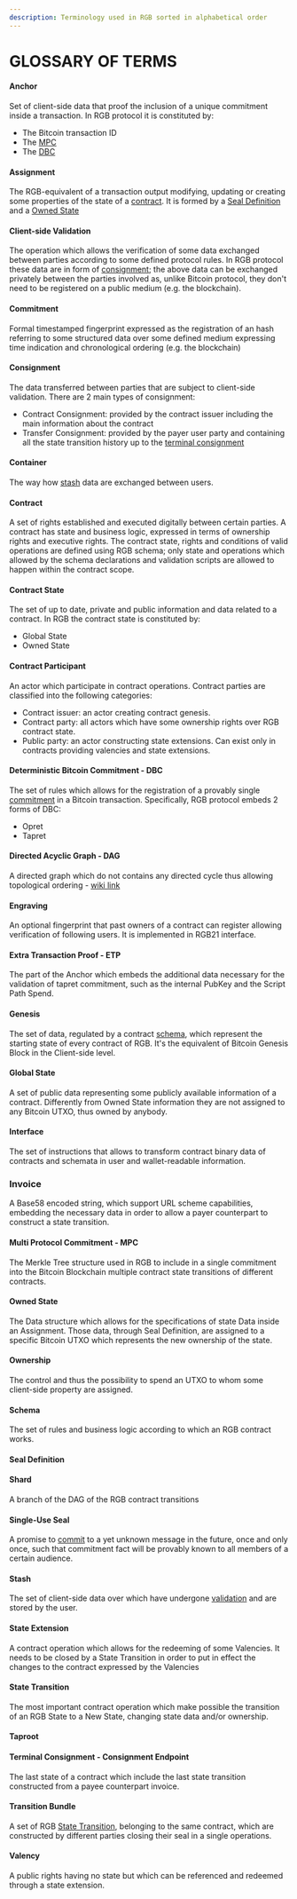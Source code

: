 ```yaml
---
description: Terminology used in RGB sorted in alphabetical order
---
```


# GLOSSARY OF TERMS

#### Anchor

Set of client-side data that proof the inclusion of a unique commitment inside a transaction. In RGB protocol it is constituted by:
* The Bitcoin transaction ID
* The [MPC](#multi-protocol-commitment---mpc)
* The [DBC](#deterministic-bitcoin-commitment---dbc)

#### Assignment

The RGB-equivalent of a transaction output modifying, updating or creating some properties of the state of a [contract](#contract). It is formed by a [Seal Definition]() and a [Owned State]()

#### Client-side Validation

The operation which allows the verification of some data exchanged between parties according to some defined protocol rules. In RGB protocol these data are in form of [consignment](#consignment); the above data can be exchanged privately between the parties involved as, unlike Bitcoin protocol, they don't need to be registered on a public medium (e.g. the blockchain).

#### Commitment

Formal timestamped fingerprint expressed as the registration of an hash referring to some structured data over some defined medium expressing time indication and chronological ordering (e.g. the blockchain)

#### Consignment
The data transferred between parties that are subject to client-side validation. There are 2 main types of consignment:
* Contract Consignment: provided by the contract issuer including the main information about the contract
* Transfer Consignment: provided by the payer user party and containing all the state transition history up to the [terminal consignment]()

#### Container

The way how [stash](#stash) data are exchanged between users.

#### Contract

A set of rights established and executed digitally between certain parties. A contract has state and business logic, expressed in terms of ownership rights and executive rights. The contract state, rights and conditions of valid operations are defined using RGB schema; only state and operations which allowed by the schema declarations and validation scripts are allowed to happen within the contract scope.

#### Contract State

The set of up to date, private and public information and data related to a contract. In RGB the contract state is constituted by:
* Global State
* Owned State


#### Contract Participant

An actor which participate in contract operations. Contract parties are classified into the following categories:

* Contract issuer: an actor creating contract genesis.
* Contract party: all actors which have some ownership rights over RGB contract state.
* Public party: an actor constructing state extensions. Can exist only in contracts providing valencies and state extensions.

#### Deterministic Bitcoin Commitment - DBC

The set of rules which allows for the registration of a provably single [commitment](#commitment) in a Bitcoin transaction. Specifically, RGB protocol embeds 2 forms of DBC:
* Opret
* Tapret

#### Directed Acyclic Graph - DAG

A directed graph which do not contains any directed cycle thus allowing topological ordering - [wiki link](https://en.wikipedia.org/wiki/Directed\_acyclic\_graph)

#### Engraving

An optional fingerprint that past owners of a contract can register allowing verification of following users. It is implemented in RGB21 interface.

#### Extra Transaction Proof - ETP

The part of the Anchor which embeds the additional data necessary for the validation of tapret commitment, such as the internal PubKey and the Script Path Spend.

#### Genesis

The set of data, regulated by a contract [schema](#schema), which represent the starting state of every contract of RGB. It's the equivalent of Bitcoin Genesis Block in the Client-side level. 

#### Global State

A set of public data representing some publicly available information of a contract. Differently from Owned State information they are not assigned to any Bitcoin UTXO, thus owned by anybody.  

#### Interface

The set of instructions that allows to transform contract binary data of contracts and schemata in user and wallet-readable information.

### Invoice

A Base58 encoded string, which support URL scheme capabilities, embedding the necessary data in order to allow a payer counterpart to construct a state transition.

#### Multi Protocol Commitment - MPC

The Merkle Tree structure used in RGB to include in a single commitment into the Bitcoin Blockchain multiple contract state transitions of different contracts.

#### Owned State

The Data structure which allows for the specifications of state Data inside an Assignment. Those data, through Seal Definition, are assigned to a specific Bitcoin UTXO which represents the new ownership of the state.  


#### Ownership

The control and thus the possibility to spend an UTXO to whom some client-side property are assigned.

#### Schema

The set of rules and business logic according to which an RGB contract works.

#### Seal Definition

#### Shard

A branch of the DAG of the RGB contract transitions

#### Single-Use Seal

A promise to [commit](#commitment) to a yet unknown message in the future, once and only once, such that commitment fact will be provably known to all members of a certain audience.

#### Stash

The set of client-side data over which have undergone [validation](glossary-of-terms.md#client-side-validation) and are stored by the user.

#### State Extension

A contract operation which allows for the redeeming of some Valencies. It needs to be closed by a State Transition in order to put in effect the changes to the contract expressed by the Valencies

#### State Transition

The most important contract operation which make possible the transition of an RGB State to a New State, changing state data and/or ownership.

#### Taproot

#### Terminal Consignment - Consignment Endpoint

The last state of a contract which include the last state transition constructed from a payee counterpart invoice.

#### Transition Bundle

A set of RGB [State Transition](), belonging to the same contract, which are constructed by different parties closing their seal in a single operations. 


#### Valency

A public rights having no state but which can be referenced and redeemed through a state extension.

